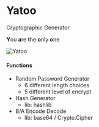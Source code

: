 # Yatoo
Cryptographic Generator

**Y**ou **a**re **t**he **o**nly **o**ne

![Yatoo](https://websiteimage-1258728659.cos.na-siliconvalley.myqcloud.com/Yatoo_m.png)

#### Functions

- Random Password Generator
  - 6 different length choices
  - 5 different level of encrypt
- Hash Generator
  - lib: hashlib
- B/A Encode Decode
  - lib: base64 / Crypto.Cipher
